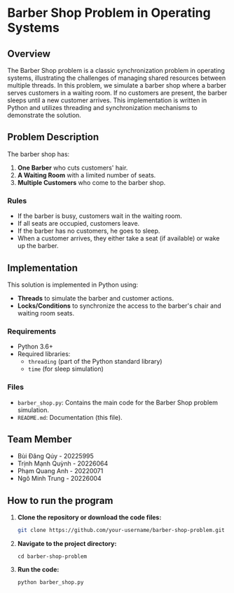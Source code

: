 # Barber Shop Problem in Operating Systems

## Overview

The Barber Shop problem is a classic synchronization problem in operating systems, illustrating the challenges of managing shared resources between multiple threads. In this problem, we simulate a barber shop where a barber serves customers in a waiting room. If no customers are present, the barber sleeps until a new customer arrives. This implementation is written in Python and utilizes threading and synchronization mechanisms to demonstrate the solution.

## Problem Description

The barber shop has:
1. **One Barber** who cuts customers' hair.
2. **A Waiting Room** with a limited number of seats.
3. **Multiple Customers** who come to the barber shop.

### Rules
- If the barber is busy, customers wait in the waiting room.
- If all seats are occupied, customers leave.
- If the barber has no customers, he goes to sleep.
- When a customer arrives, they either take a seat (if available) or wake up the barber.

## Implementation

This solution is implemented in Python using:
- **Threads** to simulate the barber and customer actions.
- **Locks/Conditions** to synchronize the access to the barber's chair and waiting room seats.
  
### Requirements

- Python 3.6+
- Required libraries:
  - `threading` (part of the Python standard library)
  - `time` (for sleep simulation)

### Files
- `barber_shop.py`: Contains the main code for the Barber Shop problem simulation.
- `README.md`: Documentation (this file).

## Team Member
- Bùi Đăng Qúy - 20225995
- Trịnh Mạnh Quỳnh - 20226064
- Phạm Quang Anh - 20220071
- Ngô Minh Trung - 20226004
## How to run the program

1. **Clone the repository or download the code files:**
   ```bash
   git clone https://github.com/your-username/barber-shop-problem.git
   ```
2. **Navigate to the project directory:**
   ```
   cd barber-shop-problem
   ```
3. **Run the code:**
   ```
   python barber_shop.py
   ```
